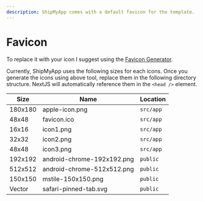 ```yaml
---
description: ShipMyApp comes with a default favicon for the template.
---
```


# Favicon

To replace it with your icon I suggest using the [Favicon Generator](https://realfavicongenerator.net/).

Currently, ShipMyApp uses the following sizes for each icons. Once you generate the icons using above tool, replace them in the following directory structure. NextJS will automatically reference them in the `<head />` element.

| Size    | Name                       | Location  |
| ------- | -------------------------- | --------- |
| 180x180 | apple-icon.png             | `src/app` |
| 48x48   | favicon.ico                | `src/app` |
| 16x16   | icon1.png                  | `src/app` |
| 32x32   | icon2.png                  | `src/app` |
| 48x48   | icon3.png                  | `src/app` |
| 192x192 | android-chrome-192x192.png | `public`  |
| 512x512 | android-chrome-512x512.png | `public`  |
| 150x150 | mstile-150x150.png         | `public`  |
| Vector  | safari-pinned-tab.svg      | `public`  |

